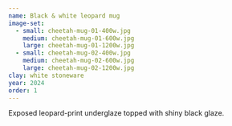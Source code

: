 ```yaml
---
name: Black & white leopard mug
image-set:
  - small: cheetah-mug-01-400w.jpg
    medium: cheetah-mug-01-600w.jpg
    large: cheetah-mug-01-1200w.jpg
  - small: cheetah-mug-02-400w.jpg
    medium: cheetah-mug-02-600w.jpg
    large: cheetah-mug-02-1200w.jpg
clay: white stoneware
year: 2024
order: 1
---
```


Exposed leopard-print underglaze topped with shiny black glaze.